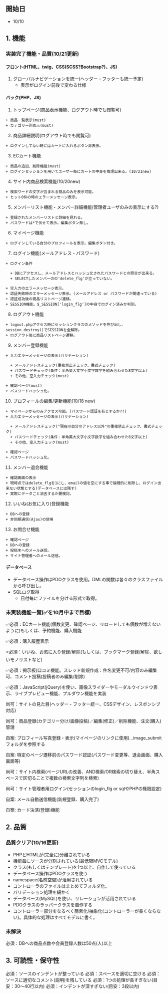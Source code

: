 ## 開始日
+ 10/10

## 1. 機能

### 実装完了機能・品質(10/21更新)

#### フロント(HTML、twig、CSS(SCSS?Bootstrap?)、JS)
  1. グローバルナビゲーションを統一(ヘッダー・フッターも統一予定)
      + 表示がログイン前後で変わる仕様

#### バック(PHP、JS)
  1. トップページ(商品表示機能、ログアウト時でも閲覧可)
    
    + 商品一覧表示(must)
    + カテゴリー別表示(must)
  
  2. 商品詳細説明(ログアウト時でも閲覧可)
    
    + ログインしてない時にはカートに入れるボタン非表示。
  
  3. ECカート機能
    
    + 商品の追加、削除機能(must)
    + ログインセッションを用いてユーザー毎にカートの中身を管理出来る。(10/21new)

  4. サイト内商品検索機能(10/20new)
    
    + 検索ワードの文字が含まれる商品のみを表示可能。
    + ヒット0件の時のエラーメッセージ表示。
  
  5. メンバーリスト機能・メンバー詳細機能(管理者ユーザのみの表示にする?)
    
    + 登録されたメンバーリストと詳細を見れる。
    + パスワードは*で伏せて表示。編集ボタン無し。

  6. マイページ機能
    
    + ログインしている自分のプロフィールを表示。編集ボタン付き。

  7. ログイン機能(メールアドレス・パスワード)
    
    + ログイン条件
      
      + DBにアクセスし、メールアドレスとハッシュ化されたパスワードとの照合が出来る。
      + SELECTしたメンバーのの'delete_flg'が立っていない。
    
    + 空入力のエラーメッセージ表示。
    + 認証失敗時のエラーメッセージ表示。(メールアドレス or パスワードが間違っている)
    + 認証成功後の商品リストページ遷移。
    + SESSION機能。$_SESSION['login_flg']の中身でログイン済みか判別。

  8. ログアウト機能
    
    + logout.phpアクセス時にセッションクラスのメソッドを呼び出し、session_destroy()でSESSIONを全解除。
    + ログアウト後に商品リストページ遷移。

  9. メンバー登録機能
    
    + 入力エラーメッセージの表示(バリデーション)
      
      + メールアドレスチェック(重複禁止チェック、書式チェック)
      + パスワードチェック(条件：半角英大文字小文字数字を組み合わせた8文字以上)
      + その他、空入力チェック(must)
    
    + 確認ページ(must)
    + パスワードハッシュ化。
  
  10. プロフィールの編集/更新機能(10/18 new)
    
    + マイページからのみアクセス可能。(パスワード認証を有とするか??)
    + 入力エラーメッセージの表示(バリデーション)
    
      + メールアドレスチェック("現在の自分のアドレス以外"の重複禁止チェック、書式チェック)
      + パスワードチェック(条件：半角英大文字小文字数字を組み合わせた8文字以上)
      + その他、空入力チェック(must)
    
    + 確認ページ
    + パスワードハッシュ化。
  
  11. メンバー退会機能
    
    + 確認画面の表示
    + 現時点ではdelete_flgを1にし、emailの値を空にする事で論理的に削除し、ログイン出来ない状態とする(データベースには残す)
    + 実際にデータごと消去するか要検討。

  12. いいね(お気に入り)登録機能
    
    + DBへの登録
    + 非同期通信(Ajax)の使用

  13. お問合せ機能
    
    + 確認ページ
    + DBへの登録
    + 投稿主へのメール送信。
    + サイト管理者へのメール送信。

#### データベース
  
  + データベース操作はPDOクラスを使用。DMLの関数は各々のクラスファイルから呼び出し。
  + SQLログ取得
    + 日付毎にファイルを分ける形式で取得。
  

### 未実装機能一覧(✅を10月中まで目標)


✅必須：ECカート機能(個数変更、確認ページ、リロードしても個数が増えないように)もしくは、予約機能、購入機能

✅必須：購入履歴表示

⭐️必須：いいね、お気に入り登録/解除(もしくは、ブックマーク登録/解除、欲しいモノリストなど)

✅必須：掲示板(口コミ機能。スレッド新規作成：件名変更不可/内容のみ編集可、コメント投稿(投稿者のみ編集/削除)

✅必須：JavaScript(jQuery)を使い、画像スライダーやモーダルウインドウ表示、ライブプレビュー機能、プルダウン機能を実装

尚可：サイトの見た目(ヘッダー・フッター統一、CSSデザイン、レスポンシブ対応)

尚可：商品登録(カテゴリー分け/画像投稿)／編集(修正)／削除機能、注文(購入)管理

自案: プロフィール写真登録・表示(マイページのリンクに使用)...image_submitフォルダを参照する

自案: 特定のページ遷移前のパスワード認証(パスワード変更等、退会画面、購入画面等)

尚可：サイト内検索(ページURLの改善、AND検索/OR検索の切り替え、半角スペースで区切ることで複数の検索文字列を検索)


尚可：サイト管理者用ログイン(セッションのlogin_flg or sqlやPHPの権限設定)

自案: メール自動送信機能(新規登録、購入完了)

自案: カード決済(登録)機能 


## 2. 品質

### 品質クリア(10/16更新)

+ PHPとHTMLが(完全に)分離されている
+ 機能毎にソースが分割されている(最低限MVCモデル)
+ クラス(もしくはテンプレート)を1つ以上、自作して使っている
+ データベース操作はPDOクラスを使う
+ namespace(名前空間)が活用されている
+ コントローラのファイルはまとめてフォルダ化。
+ バリデーション処理を細かく
+ データベース(MySQL)を使い、リレーションが活用されている
+ PDOクラスのラッパークラスを自作する
+ コントローラー部分をなるべく簡素化/抽象化(コントローラーが長くならない)。具体的な処理はすべてモデルに書く。

### 未解決

必須：DBへの商品点数や会員登録人数は50点(人)以上


## 3. 可読性・保守性

必須：ソースのインデントが整っている
必須：スペースを適切に空ける
必須：ソースに適切なコメント(説明)を残している
必須：1つの処理が長すぎない(目安：30～40行以内)
必須：インデントが深すぎない(目安：3段以内)